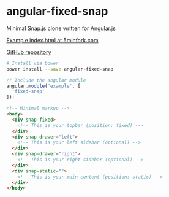 angular-fixed-snap
==================

Minimal Snap.js clone written for Angular.js


[Example index.html at 5minfork.com](http://5minfork.com/scmx/angular-fixed-snap)

[GitHub repository](https://github.com/scmx/angular-fixed-snap)

```bash
# Install via bower
bower install --save angular-fixed-snap
```

```javascript
// Include the angular module
angular.module('example', [
  'fixed-snap'
]);
```

```html
<!-- Minimal markup -->
<body>
  <div snap-fixed>
    <!-- This is your topbar (position: fixed) -->
  </div>
  <div snap-drawer="left">
    <!-- This is your left sidebar (optional) -->
  </div>
  <div snap-drawer="right">
    <!-- This is your right sidebar (optional) -->
  </div>
  <div snap-static="">
    <!-- This is your main content (position: static) -->
  </div>
</body>
```
